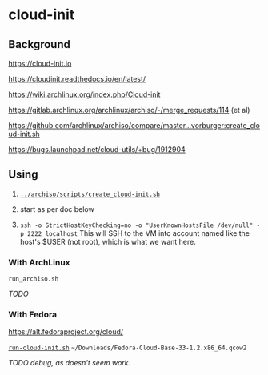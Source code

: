 # cloud-init

## Background

https://cloud-init.io

https://cloudinit.readthedocs.io/en/latest/

https://wiki.archlinux.org/index.php/Cloud-init

https://gitlab.archlinux.org/archlinux/archiso/-/merge_requests/114 (et al)

https://github.com/archlinux/archiso/compare/master...vorburger:create_cloud-init.sh

https://bugs.launchpad.net/cloud-utils/+bug/1912904


## Using

1. [`../archiso/scripts/create_cloud-init.sh`](https://github.com/archlinux/archiso/compare/master...vorburger:create_cloud-init.sh)

2. start as per doc below

3. `ssh -o StrictHostKeyChecking=no -o "UserKnownHostsFile /dev/null" -p 2222 localhost`
   This will SSH to the VM into account named like the host's $USER (not root), which is what we want here.

### With ArchLinux

`run_archiso.sh`

_TODO_


### With Fedora

https://alt.fedoraproject.org/cloud/

[`run-cloud-init.sh`](../bin/run-cloud-init.sh) `~/Downloads/Fedora-Cloud-Base-33-1.2.x86_64.qcow2`

_TODO debug, as doesn't seem work._
